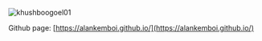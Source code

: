 
<p align="left"> <img src="https://komarev.com/ghpvc/?username=khushboogoel01&label=Profile%20views&color=129e00&style=plastic" alt="khushboogoel01" /> </p>

Github page: [https://alankemboi.github.io/](https://alankemboi.github.io/)








